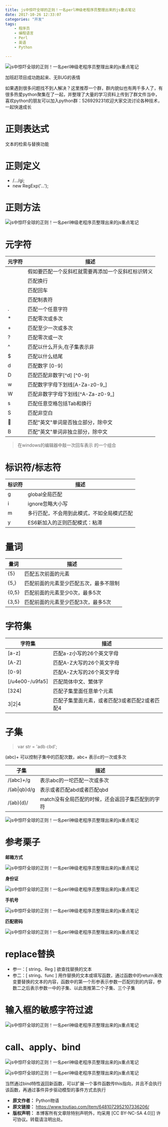 ```yaml
---
title: js中惊吓全球的正则！一名perl神级老程序员整理出来的js重点笔记
date: 2017-10-26 12:33:07
categories: "开发"
tags:
	- 程序员
	- 编程语言
	- Perl
	- 英语
	- Python

---
```


![js中惊吓全球的正则！一名perl神级老程序员整理出来的js重点笔记][js_perl_js]

加班赶项目成功跑起来、无BUG的表情

如果遇到很多问题找不到人解决？这里推荐一个群，群内貌似也有两千多人了，有很多热爱python聚集在了一起，并整理了大量的学习资料上传到了群文件当中，喜欢python的朋友可以加入python群：526929231欢迎大家交流讨论各种技术，一起快速成长

# 正则表达式 #

文本的检索与替换功能

# 正则定义 #

 *  /.../gi;
 *  new RegExp('...');

# 正则方法 #

![js中惊吓全球的正则！一名perl神级老程序员整理出来的js重点笔记][js_perl_js 1]

# 元字符 #

<table>
 <thead>
  <tr>
   <th>元字符</th>
   <th>描述</th>
  </tr>
 </thead>
 <tbody>
  <tr>
   <td></td>
   <td>假如要匹配一个反斜杠就需要再添加一个反斜杠标识转义</td>
  </tr>
  <tr>
   <td> </td>
   <td>匹配换行</td>
  </tr>
  <tr>
   <td> </td>
   <td>匹配回车</td>
  </tr>
  <tr>
   <td> </td>
   <td>匹配制表符</td>
  </tr>
  <tr>
   <td>.</td>
   <td>匹配一个任意字符</td>
  </tr>
  <tr>
   <td>*</td>
   <td>匹配零次或多次</td>
  </tr>
  <tr>
   <td>+</td>
   <td>匹配至少一次或多次</td>
  </tr>
  <tr>
   <td>?</td>
   <td>匹配零次或一次</td>
  </tr>
  <tr>
   <td>^</td>
   <td>匹配以什么开头,在子集表示非</td>
  </tr>
  <tr>
   <td>$</td>
   <td>匹配以什么结尾</td>
  </tr>
  <tr>
   <td>d</td>
   <td>匹配数字 [0-9]</td>
  </tr>
  <tr>
   <td>D</td>
   <td>匹配匹配非数字[^d] [^0-9]</td>
  </tr>
  <tr>
   <td>w</td>
   <td>匹配数字字母下划线[A-Za-z0-9_]</td>
  </tr>
  <tr>
   <td>W</td>
   <td>匹配非数字字母下划线[^A-Za-z0-9_]</td>
  </tr>
  <tr>
   <td>s</td>
   <td>匹配任意空格包括Tab和换行</td>
  </tr>
  <tr>
   <td>S</td>
   <td>匹配非空白</td>
  </tr>
  <tr>
   <td></td>
   <td>匹配"英文"单词是否独立部分，除中文</td>
  </tr>
  <tr>
   <td>B</td>
   <td>匹配"英文"单词非独立部分，除中文</td>
  </tr>
 </tbody>
</table>

> 在windows的编辑器中敲一次回车表示 的一个组合

# 标识符/标志符 #

<table>
 <thead>
  <tr>
   <th>标识符</th>
   <th>描述</th>
  </tr>
 </thead>
 <tbody>
  <tr>
   <td>g</td>
   <td>global全局匹配</td>
  </tr>
  <tr>
   <td>i</td>
   <td>ignore忽略大小写</td>
  </tr>
  <tr>
   <td>m</td>
   <td>多行匹配，不会用到此模式，不如全局模式匹配</td>
  </tr>
  <tr>
   <td>y</td>
   <td>ES6新加入的正则匹配模式：粘滞</td>
  </tr>
 </tbody>
</table>

# 量词 #

<table>
 <thead>
  <tr>
   <th>量词</th>
   <th>描述</th>
  </tr>
 </thead>
 <tbody>
  <tr>
   <td>{5}</td>
   <td>匹配五次前面的元素</td>
  </tr>
  <tr>
   <td>{5,}</td>
   <td>匹配前面的元素至少匹配五次，最多不限制</td>
  </tr>
  <tr>
   <td>{0,5}</td>
   <td>匹配前面的元素至少0次，最多5次</td>
  </tr>
  <tr>
   <td>{3,5}</td>
   <td>匹配前面的元素至少匹配3次，最多5次</td>
  </tr>
 </tbody>
</table>

# 字符集 #

<table>
 <thead>
  <tr>
   <th>字符集</th>
   <th>描述</th>
  </tr>
 </thead>
 <tbody>
  <tr>
   <td>[a-z]</td>
   <td>匹配a-z小写的26个英文字母</td>
  </tr>
  <tr>
   <td>[A-Z]</td>
   <td>匹配A-Z大写的26个英文字母</td>
  </tr>
  <tr>
   <td>[0-9]</td>
   <td>匹配A-Z大写的26个英文字母</td>
  </tr>
  <tr>
   <td>[/u4e00-/u9fa5]</td>
   <td>匹配简体中文、繁体字</td>
  </tr>
  <tr>
   <td>[324]</td>
   <td>匹配子集里面任意单个元素</td>
  </tr>
  <tr>
   <td>3|2|4</td>
   <td>匹配子集里面元素，或者匹配3或者匹配2或者匹配4</td>
  </tr>
 </tbody>
</table>

# 子集 #

> var str = 'adb cbd';

(abc)+ 可以控制子集中的匹配次数，abc+ 表示c的一次或多次

<table>
 <thead>
  <tr>
   <th>子集</th>
   <th>描述</th>
  </tr>
 </thead>
 <tbody>
  <tr>
   <td>/(abc)+/g</td>
   <td>表示abc的一坨匹配一次或多次</td>
  </tr>
  <tr>
   <td>/(ab|qb)d/g</td>
   <td>表示或者匹配abd或者匹配qbd</td>
  </tr>
  <tr>
   <td>/(ab)(d)/</td>
   <td>match没有全局匹配的时候，还会返回子集匹配到的字符</td>
  </tr>
 </tbody>
</table>

![js中惊吓全球的正则！一名perl神级老程序员整理出来的js重点笔记][js_perl_js 2]

# 参考栗子    #

**邮箱方式**

![js中惊吓全球的正则！一名perl神级老程序员整理出来的js重点笔记][js_perl_js 3]

**身份证**

![js中惊吓全球的正则！一名perl神级老程序员整理出来的js重点笔记][js_perl_js 4]

**手机号**

![js中惊吓全球的正则！一名perl神级老程序员整理出来的js重点笔记][js_perl_js 5]

**匹配密码**

![js中惊吓全球的正则！一名perl神级老程序员整理出来的js重点笔记][js_perl_js 6]

# replace替换 #

 *  参一：\[ string、Reg \] 欲查找替换的文本
 *  参二：\[ string、func \] 用作替换的文本或填写函数，通过函数中的return来改变要替换的文本的内容，函数中的第一个形参表示参数一匹配的到的内容，参数二之后表示参数一中的子集、以此类推第二个子集、三个子集

# 输入框的敏感字符过滤 #

![js中惊吓全球的正则！一名perl神级老程序员整理出来的js重点笔记][js_perl_js 7]

# call、apply、bind #

![js中惊吓全球的正则！一名perl神级老程序员整理出来的js重点笔记][js_perl_js 8]

![js中惊吓全球的正则！一名perl神级老程序员整理出来的js重点笔记][js_perl_js 9]

当然通过bind特性返回新函数，可以扩展一个事件函数传this指向，并且不会执行该函数，再通过事件异步驱动模型的事件方式去执行


[js_perl_js]: /pro/os/crawler/QA2Q-3IIB-FMAB.gif
[js_perl_js 1]: /pro/os/crawler/JZJZ-J3MN-MRJI.jpg
[js_perl_js 2]: /pro/os/crawler/EJJR-YFMM-3EQM.jpg
[js_perl_js 3]: /pro/os/crawler/RNQN-UA6B-3AAU.jpg
[js_perl_js 4]: /pro/os/crawler/ANUM-U2IF-NFRR.jpg
[js_perl_js 5]: /pro/os/crawler/YRVF-B2N7-3YEJ.jpg
[js_perl_js 6]: /pro/os/crawler/VNY2-UU3Q-E2MQ.jpg
[js_perl_js 7]: /pro/os/crawler/AQIR-BIV2-UMIY.jpg
[js_perl_js 8]: /pro/os/crawler/R36V-7VMJ-E2Q3.jpg
[js_perl_js 9]: /pro/os/crawler/ZB7J-RBFZ-A63I.jpg
 *  **原文作者：** Python物语
 *  **原文链接：** https://www.toutiao.com/item/6481072952107336206/
 *  **版权声明：** 本博客所有文章除特别声明外，均采用 [CC BY-NC-SA 4.0][] 许可协议。转载请注明出处。